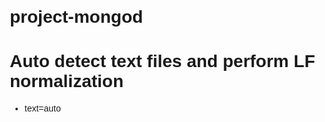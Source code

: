 # project-mongod
 # Auto detect text files and perform LF normalization
* text=auto
<!DOCTYPE html>
<html lang="en">

<head>
    <meta charset="UTF-8">
    <meta name="viewport" content="width=device-width, initial-scale=1.0">
    <title>Task Management</title>
    <style>
        body {
            font-family: Arial, sans-serif;
            margin: 20px;
        }

        input,
        button {
            margin: 5px;
        }

        table {
            width: 100%;
            border-collapse: collapse;
        }

        th,
        td {
            border: 1px solid #ddd;
            padding: 8px;
            text-align: left;
        }

        th {
            background-color: #f4f4f4;
        }

        .crad {
            border: 1px solid #ddd;
            padding: 8px;
            text-align: left;
            background-color: #f4f4f4;
        }
    </style>
</head>

<body>
    <h1>Task Management</h1>
    <input type="text" id="taskInput" placeholder="Enter task name">
    <button onclick="addTask()">Add Task</button>
    <table>
        <thead>
            <tr>
                <th>Task</th>
                <th>Actions</th>
            </tr>
        </thead>
        <tbody id="taskList"></tbody>
    </table>

    <script>
        const apiUrl = 'http://localhost:3000/tasks';

        // Fetch tasks
        async function fetchTasks() {
            const res = await fetch(apiUrl);
            const tasks = await res.json();
            const taskList = document.getElementById('taskList');
            taskList.innerHTML = '';
            tasks.forEach(task => {
                const row = document.createElement('tr');
                row.innerHTML = `
          <td>${task.name}</td>
          <td>
            <button onclick="editTask('${task._id}', '${task.name}')">Edit</button>
            <button onclick="deleteTask('${task._id}')">Delete</button>
          </td>
        `;
                taskList.appendChild(row);
            });
        }

        // Add task
        async function addTask() {
            const taskInput = document.getElementById('taskInput');
            const name = taskInput.value;
            if (name) {
                await fetch(apiUrl, {
                    method: 'POST',
                    headers: { 'Content-Type': 'application/json' },
                    body: JSON.stringify({ name }),
                });
                taskInput.value = '';
                fetchTasks();
            }
        }

        // Edit task
        async function editTask(id, oldName) {
            const newName = prompt('Edit task name:', oldName);
            if (newName) {
                await fetch(`${apiUrl}/${id}`, {
                    method: 'PUT',
                    headers: { 'Content-Type': 'application/json' },
                    body: JSON.stringify({ name: newName }),
                });
                fetchTasks();
            }
        }

        // Delete task
        async function deleteTask(id) {
            if (confirm('Are you sure you want to delete this task?')) {
                await fetch(`${apiUrl}/${id}`, { method: 'DELETE' });
                fetchTasks();
            }
        }

        // Initial load
        fetchTasks();
    </script>
</body>



</html>
